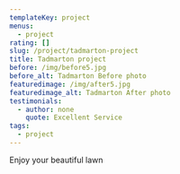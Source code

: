 ```yaml
---
templateKey: project
menus:
  - project
rating: []
slug: /project/tadmarton-project
title: Tadmarton project
before: /img/before5.jpg
before_alt: Tadmarton Before photo
featuredimage: /img/after5.jpg
featuredimage_alt: Tadmarton After photo
testimonials:
  - author: none
    quote: Excellent Service
tags:
  - project
---
```

Enjoy your beautiful lawn
